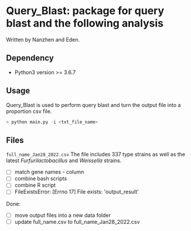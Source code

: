 # Query_Blast: package for query blast and the following analysis 

Written by Nanzhen and Eden.

## Dependency
- Python3 version >= 3.6.7

## Usage
Query_Blast is used to perform query blast and turn the output file into a proportion csv file.
``` python
> python main.py -i <txt_file_name>
```


## Files
 `full_name_Jan28_2022.csv`
 The file includes 337 type strains as well as the latest *Furfurilactobacillus* and *Weissella* strains.



- [ ] match gene names - column
- [ ] combine bash scripts
- [ ] combine R script
- [ ] FileExistsError: [Errno 17] File exists: 'output_result'

Done:
- [ ] move output files into a new data folder
- [ ] update full_name.csv to full_name_Jan28_2022.csv
